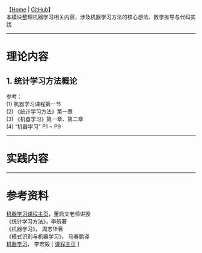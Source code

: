 
【[Home](https://simplelp.github.io/) | [GitHub](https://github.com/SimpleLP/MachineLearning)】     
本模块整理机器学习相关内容，涉及机器学习方法的核心想法、数学推导与代码实践      

-------------------------------------------------

# 理论内容
## 1. 统计学习方法概论
参考：    
(1) 机器学习课程第一节            
(2) 《统计学习方法》第一章            
(3) 《机器学习》第一章、第二章            
(4) “机器学习” P1 ~ P9              




------------------------------------------------

# 实践内容



--------------------------------------------------

# 参考资料
[机器学习课程主页](http://58.198.176.86/qwdong/machinelearning/)，董启文老师讲授         
《统计学习方法》，李航著        
《机器学习》， 周志华著        
《模式识别与机器学习》， 马春鹏译      
[机器学习](https://www.bilibili.com/video/av10590361?from=search&seid=3689001450384077781)， 李宏毅   [ [课程主页](http://speech.ee.ntu.edu.tw/~tlkagk/courses_ML17_2.html) ]    
